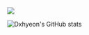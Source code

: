 <img src="https://capsule-render.vercel.app/api?type=transparent&color=F5A9F2&height=300&section=header&text=Dxhyeon's%20Github&fontSize=90&fontColor=ffd2cf" />

<!--
**Dxhyeon/Dxhyeon** is a ✨ _special_ ✨ repository because its `README.md` (this file) appears on your GitHub profile.

Here are some ideas to get you started:

- 🔭 I’m currently working on ...
- 🌱 I’m currently learning ...
- 👯 I’m looking to collaborate on ...
- 🤔 I’m looking for help with ...
- 💬 Ask me about ...
- 📫 How to reach me: ...
- 😄 Pronouns: ...
- ⚡ Fun fact: ...
-->


![Dxhyeon's GitHub stats](https://github-readme-stats.vercel.app/api?username=Dxhyeon&show_icons=true&theme=radical)

